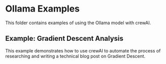 # Ollama Examples

This folder contains examples of using the Ollama model with crewAI.

## Example: Gradient Descent Analysis

This example demonstrates how to use crewAI to automate the process of researching and writing a technical blog post on Gradient Descent.

